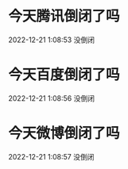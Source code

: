 # 今天腾讯倒闭了吗

2022-12-21 1:08:53 没倒闭

# 今天百度倒闭了吗

2022-12-21 1:08:56 没倒闭

# 今天微博倒闭了吗

2022-12-21 1:08:57 没倒闭

